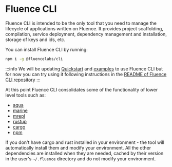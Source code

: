 # Fluence CLI

Fluence CLI is intended to be the only tool that you need to manage the lifecycle of applications written on Fluence. It provides project scaffolding, compilation, service deployment, dependency management and installation, storage of keys and ids, etc.

You can install Fluence CLI by running:

```sh
npm i -g @fluencelabs/cli
```

:::info
We will be updating [Quickstart](./quick-start) and [examples](https://github.com/fluencelabs/examples) to use Fluence CLI but for now you can try using it following instructions in the [README of Fluence CLI repository](https://github.com/fluencelabs/fluence-cli#readme)
:::

At this point Fluence CLI consolidates some of the functionality of lower level tools such as:
- [aqua](../aqua-book/aqua-cli)
- [marine](../marine-book/marine-tooling-reference/marine-cli)
- [mrepl](../marine-book/marine-tooling-reference/marine-repl)
- [rustup](https://rustup.rs/)
- [cargo](https://doc.rust-lang.org/stable/cargo/)
- [npm](https://docs.npmjs.com/cli)

If you don't have cargo and rust installed in your environment - the tool will automatically install them and modify your environment. All the other dependencies are installed when they are needed, cached by their version in the user's `~/.fluence` directory and do not modify your environment.
